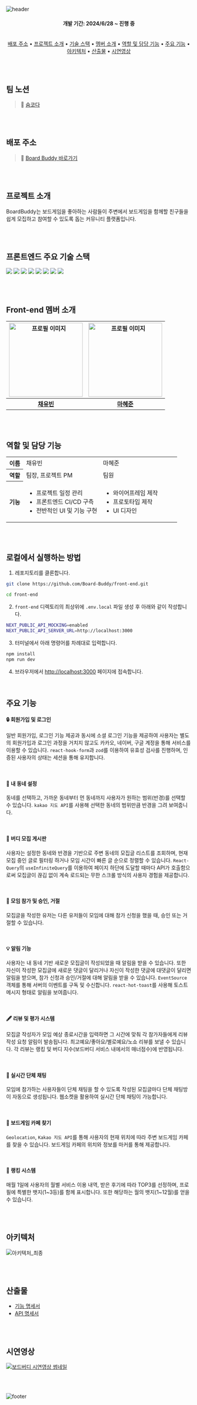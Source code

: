 ![header](https://capsule-render.vercel.app/api?type=waving&height=250&color=E9711C&text=BoardBuddy&textBg=false&fontColor=ffffff&fontSize=40&fontAlign=50&fontAlignY=39&section=header)

<div align="center">
  <h4>개발 기간: 2024/6/28 ~ 진행 중</h3><br>
  <a href="#배포-주소">배포 주소</a> • <a href="#프로젝트-소개">프로젝트 소개</a> • <a href="#프론트엔드-주요-기술-스택">기술 스택</a> • <a href="#front-end-멤버-소개">멤버 소개</a> • <a href="#역할-및-담당-기능">역할 및 담당 기능</a> • <a href="#주요-기능">주요 기능</a> • <a href="#아키텍처">아키텍처</a> • <a href="#산출물">산출물</a> • <a href="#시연영상">시연영상</a>
</div>

<br><br>

## 팀 노션
> 🔗 [숨코다](https://yuuub.notion.site/80ce8cc8225e496ebaa752b4a04efeec?pvs=4)

<br><br>

## 배포 주소
> 🔗 [Board Buddy 바로가기](https://m.boardbuddi.com)

<br><br>

## 프로젝트 소개
BoardBuddy는 보드게임을 좋아하는 사람들이 주변에서 보드게임을 함께할 친구들을 쉽게 모집하고 참여할 수 있도록 돕는 커뮤니티 플랫폼입니다.

<br><br>

## 프론트엔드 주요 기술 스택
<img src="https://img.shields.io/badge/NextJS-000000?style=for-the-badge&logo=nextdotjs&logoColor=white"> <img src="https://img.shields.io/badge/TypeScript-3178C6?style=for-the-badge&logo=typescript&logoColor=white"> <img src="https://img.shields.io/badge/ReactQuery-FF4154?style=for-the-badge&logo=reactquery&logoColor=white"> <img src="https://img.shields.io/badge/TailwindCSS-06B6D4?style=for-the-badge&logo=tailwindcss&logoColor=white"> <img src="https://img.shields.io/badge/shadcn/ui-000000?style=for-the-badge&logo=shadcnui&logoColor=white"> <img src="https://img.shields.io/badge/MSW-FF6A33?style=for-the-badge&logo=mockserviceworker&logoColor=white"> <img src="https://img.shields.io/badge/axios-5A29E4?style=for-the-badge&logo=axios&logoColor=white"> <img src="https://img.shields.io/badge/stompjs-000000?style=for-the-badge">

<br><br>

## Front-end 멤버 소개
|<img width="200" src="https://avatars.githubusercontent.com/u/63189595?v=4" alt="프로필 이미지">|<img width="200" src="https://github.com/user-attachments/assets/c447b0c3-146c-415e-a147-eed3af3ad366" alt="프로필 이미지">|
|:---:|:---:|
|[**채유빈**](https://github.com/ChaeYubin)|[**마혜준**](https://github.com)|

<br><br>

## 역할 및 담당 기능

<table width="100%">
  <tr>
    <th width="10%">이름</th>
    <td width="45%">채유빈</td>
    <td width="45%">마혜준</td>
  </tr>
  <tr>
    <th>역할</th>
    <td>팀장, 프로젝트 PM</td>
    <td>팀원</td>
  </tr>
  <tr>
    <th>기능</th>
    <td>
      <ul>
        <li>프로젝트 일정 관리</li>
        <li>프론트엔드 CI/CD 구측</li>
        <li>전반적인 UI 및 기능 구현</li>
      </ul>
    </td>
    <td>
      <ul>
        <li>와이어프레임 제작</li>
        <li>프로토타입 제작</li>
        <li>UI 디자인</li>
      </ul>
    </td>
  </tr>
</table>

<br><br>

## 로컬에서 실행하는 방법
1. 레포지토리를 클론합니다.
```bash
git clone https://github.com/Board-Buddy/front-end.git

cd front-end
```
2. `front-end` 디렉토리의 최상위에 `.env.local` 파일 생성 후 아래와 같이 작성합니다.
```bash
NEXT_PUBLIC_API_MOCKING=enabled
NEXT_PUBLIC_API_SERVER_URL=http://localhost:3000
```

3. 터미널에서 아래 명령어를 차례대로 입력합니다.
```bash
npm install
npm run dev
```

4. 브라우저에서 [http://localhost:3000](http://localhost:3000) 페이지에 접속합니다.

<br>

## 주요 기능
#### 🔒 회원가입 및 로그인
일반 회원가입, 로그인 기능 제공과 동시에 소셜 로그인 기능을 제공하여 사용자는 별도의 회원가입과 로그인 과정을 거치지 않고도 카카오, 네이버, 구글 계정을 통해 서비스를 이용할 수 있습니다.
`react-hook-form`과 `zod`를 이용하여 유효성 검사를 진행하며, 인증된 사용자의 상태는 세션을 통해 유지합니다.

<br>

#### 📍 내 동네 설정
동네를 선택하고, 가까운 동네부터 먼 동네까지 사용자가 원하는 범위(반경)를 선택할 수 있습니다. `kakao 지도 API`를 사용해 선택한 동네의 범위만큼 반경을 그려 보여줍니다.

<br>

#### 👥 버디 모집 게시판
사용자는 설정한 동네와 반경을 기반으로 주변 동네의 모집글 리스트를 조회하며, 현재 모집 중인 글로 필터링 하거나 모임 시간이 빠른 글 순으로 정렬할 수 있습니다.
`React-Query`의 `useInfiniteQuery`를 이용하여 페이지 하단에 도달할 때마다 API가 호출함으로써 모집글이 끊김 없이 계속 로드되는 무한 스크롤 방식의 사용자 경험을 제공합니다.

<br>

#### 🤝 모임 참가 및 승인, 거절
모집글을 작성한 유저는 다른 유저들이 모임에 대해 참가 신청을 했을 때, 승인 또는 거절할 수 있습니다.

<br>

#### 💡 알림 기능
사용자는 내 동네 기반 새로운 모집글이 작성되었을 때 알림을 받을 수 있습니다.
또한 자신이 작성한 모집글에 새로운 댓글이 달리거나 자신이 작성한 댓글에 대댓글이 달리면 알림을 받으며, 참가 신청과 승인/거절에 대해 알림을 받을 수 있습니다.
`EventSource` 객체를 통해 서버의 이벤트를 구독 및 수신합니다. `react-hot-toast`를 사용해 토스트 메시지 형태로 알림을 보여줍니다.

<br>

#### 🖋️ 리뷰 및 평가 시스템
모집글 작성자가 모임 예상 종료시간을 입력하면 그 시간에 맞춰 각 참가자들에게 리뷰 작성 요청 알림이 발송됩니다. 최고예요/좋아요/별로예요/노쇼 리뷰를 보낼 수 있습니다.
각 리뷰는 랭킹 및 버디 지수(보드버디 서비스 내에서의 매너점수)에 반영됩니다.

<br>

#### 💬 실시간 단체 채팅
모임에 참가하는 사용자들이 단체 채팅을 할 수 있도록 작성된 모집글마다 단체 채팅방이 자동으로 생성됩니다. 웹소켓을 활용하여 실시간 단체 채팅이 가능합니다.

<br>

#### 🔎 보드게임 카페 찾기
`Geolocation`, `Kakao 지도 API`를 통해 사용자의 현재 위치에 따라 주변 보드게임 카페를 찾을 수 있습니다. 보드게임 카페의 위치와 정보를 마커를 통해 제공합니다.

<br>

#### 🏅 랭킹 시스템
매월 1일에 사용자의 월별 서비스 이용 내역, 받은 후기에 따라 TOP3를 선정하며, 프로필에 특별한 뱃지(1\~3등)를 함께 표시합니다. 또한 해당하는 월의 뱃지(1\~12월)를 얻을 수 있습니다.

<br><br>


## 아키텍처
![아키텍처_최종](https://github.com/user-attachments/assets/f2a00f79-f5d1-45e7-b315-b557a02638a4)

<br><br>

## 산출물
- [기능 명세서](https://www.notion.so/yuuub/b910b7a7655947f4ba49269faa5466e1?pvs=4)
- [API 명세서](https://www.notion.so/yuuub/API-e84b3ff32494414cb95d9dd66666388b?pvs=4)

<br><br>

## 시연영상
[![보드버디 시연영상 썸네일](https://github.com/user-attachments/assets/cb9f0f10-1847-4ce0-bd8d-0884df89221f)](https://youtu.be/GB8Cqv4oayo?feature=shared)

<br><br>

![footer](https://capsule-render.vercel.app/api?type=waving&height=150&color=E9711C&section=footer)
